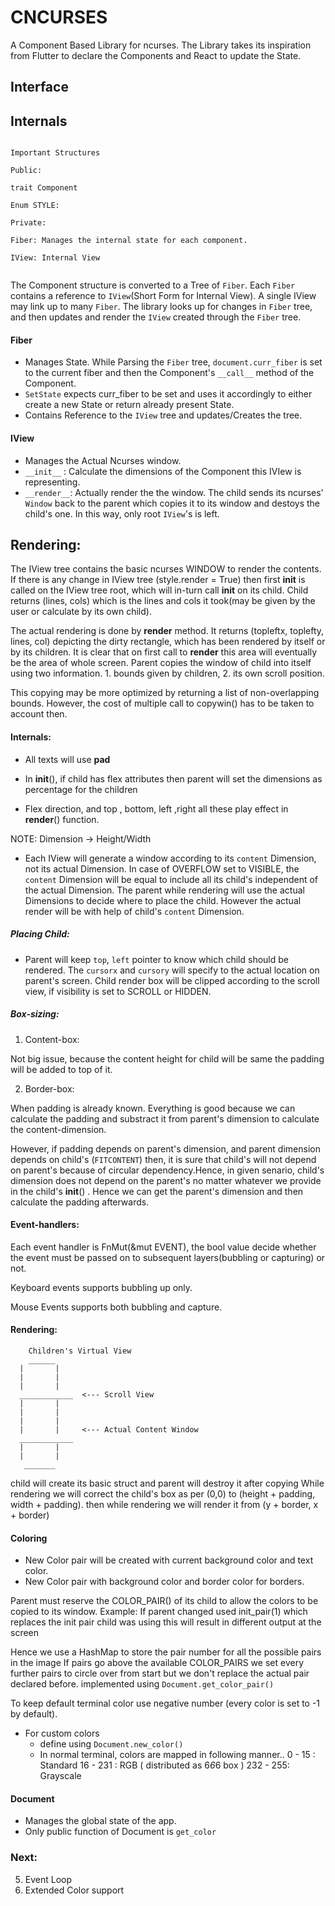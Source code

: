 # CNCURSES

  

A Component Based Library for ncurses. The Library takes its inspiration from Flutter to declare the Components and React to update the State.

  

## Interface

  
  
  
  

## Internals

  

```

Important Structures

Public:

trait Component

Enum STYLE:

Private:

Fiber: Manages the internal state for each component.

IView: Internal View 
  

```

  

The Component structure is converted to a Tree of `Fiber`. Each `Fiber` contains a reference to `IView`(Short Form for Internal View). A single IView may link up to many `Fiber`.
The library looks up for changes in `Fiber` tree, and then updates and render the `IView` created through the `Fiber` tree.

#### Fiber

 - Manages State. While Parsing the `Fiber` tree, `document.curr_fiber` is set to the current fiber and then the Component's `__call__`  method of the Component. 
 - `SetState` expects curr_fiber to be set and uses it accordingly to either create a new State or return already present State.
 - Contains Reference to the `IView` tree and updates/Creates the tree.

#### IView

- Manages the Actual Ncurses window. 
- `__init__` : Calculate the dimensions of the Component this IVIew is representing.
- `__render__`:  Actually render the the window. The child sends its ncurses' `Window` back to the parent which copies it to its window and destoys the child's one. In this way, only root `IView`'s  is left.
  

## Rendering:

The IView tree contains the basic ncurses WINDOW to render the contents. If there is any change in IView tree (style.render = True) then first __init__ is called on the IView tree root, which will in-turn call __init__ on its child. Child returns (lines, cols) which is the lines and cols it took(may be given by the user or calculate by its own child).

  

The actual rendering is done by __render__ method. It returns (topleftx, toplefty, lines, col) depicting the dirty rectangle, which has been rendered by itself or by its children. It is clear that on first call to __render__ this area will eventually be the area of whole screen. Parent copies the window of child into itself using two information. 1. bounds given by children, 2. its own scroll position.

  

This copying may be more optimized by returning a list of non-overlapping bounds. However, the cost of multiple call to copywin() has to be taken to account then.

#### Internals:

* All texts will use **pad**

* In __init__(), if child has flex attributes then parent will set the dimensions as percentage for the children

* Flex direction, and top , bottom, left ,right all these play effect in __render__() function.

  

NOTE: Dimension -> Height/Width

* Each IView will generate a window according to its `content` Dimension, not its actual Dimension. In case of OVERFLOW set to VISIBLE, the `content` Dimension will be equal to include all its child's independent of the actual Dimension. The parent while rendering will use the actual Dimensions to decide where to place the child. However the actual render will be with help of child's `content` Dimension.

##### Placing Child:


* Parent will keep `top`, `left` pointer to know which child should be rendered. The `cursorx` and `cursory` will specify to the actual location on parent's screen. Child render box will be clipped according to the scroll view, if visibility is set to SCROLL or HIDDEN.

##### Box-sizing:
  

1. Content-box:

Not big issue, because the content height for child will be same the padding will be added to top of it.

2. Border-box:

When padding is already known. Everything is good because we can calculate the padding and substract it from parent's dimension to calculate the content-dimension.

However, if padding depends on parent's dimension, and parent dimension depends on child's (`FITCONTENT`) then, it is sure that child's will not depend on parent's because of circular dependency.Hence, in given senario, child's dimension does not depend on the parent's no matter whatever we provide in the child's __init__() . Hence we can get the parent's dimension and then calculate the padding afterwards.


#### Event-handlers:

Each event handler is FnMut(&mut EVENT), the bool value decide whether the event must be passed on to subsequent layers(bubbling or capturing) or not.


Keyboard events supports bubbling up only.

Mouse Events supports both bubbling and capture.

  

#### Rendering:
```
	Children's Virtual View
	______  
  |       |
  |       |
  |       |
  ____________  <--- Scroll View
  |       |
  |       |
  |       |
  |       |     <--- Actual Content Window
  ____________
  |       |
  |       |
   _______
  ```

child will create its basic struct and parent will destroy it after copying
While rendering we will correct the child's box as per (0,0) to (height + padding, width + padding).
then while rendering we will render it from (y + border, x + border)

#### Coloring

- New Color pair will be created with current background color and text color. 
- New Color pair with background color and border color for borders.

Parent must reserve the COLOR_PAIR() of its child to allow the colors to be copied to its window. 
Example: If parent changed used init_pair(1) which replaces the init pair child was using this will result in different output at the screen

Hence we use a HashMap to store the pair number for all the possible pairs in the image
If pairs go above the available COLOR_PAIRS we set every further pairs to circle over from start but we don't replace the actual pair declared before.
implemented using `Document.get_color_pair()`

To keep default terminal color use negative number (every color is set to -1 by default).
* For custom colors 
  - define using `Document.new_color()`
  - In normal terminal, colors are mapped in following manner.. 
      0 - 15 : Standard
      16 - 231 : RGB ( distributed as 6*6*6 box )
      232 - 255: Grayscale

#### Document

- Manages the global state of the app. 
- Only public function of Document is `get_color`

### Next:

5. Event Loop
6. Extended Color support